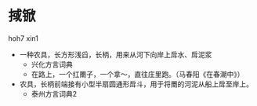 # 掝锨
hoh7 xin1
+ 一种农具，长方形浅舀，长柄，用来从河下向岸上戽水、戽泥浆
  * 兴化方言词典
  - 在路上，一个扛罱子，一个拿～，直往庄里跑。（马春阳《在春潮中》）
+ 农具，长柄前端接有小型半扇圆通形戽斗，用于将罱的河泥从船上戽至岸上。
  * 泰州方言词典2
